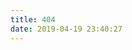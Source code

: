 ```yaml
---
title: 404
date: 2019-04-19 23:40:27
---
```


<!DOCTYPE html>
<html>
  <head>
    <meta charset="UTF-8" />
    <title>404</title>                                                                                                                                        
  </head>
  <body>
    <script
      type="text/javascript"
      src="//qzonestyle.gtimg.cn/qzone/hybrid/app/404/search_children.js"
      homePageName="返回首页"
      homePageUrl="https://mrmeiyu.github.io/my-blog/"
    ></script>
	</body>
</html>